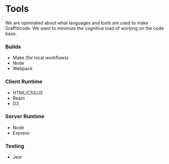# Tools

We are opininated about what languages and tools are used to make Graffiticode.
We want to minimize the cognitive load of working on the code base.

### Builds

* Make (for local workflows)
* Node
* Webpack

### Client Runtime

* HTML/CSS/JS
* React
* D3 

### Server Runtime

* Node
* Express

### Testing

* Jest
